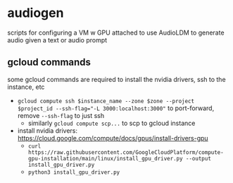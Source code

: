 # audiogen
scripts for configuring a VM w GPU attached to use AudioLDM to generate audio given a text or audio prompt

## gcloud commands

some gcloud commands are required to install the nvidia drivers, ssh to the instance, etc

- `gcloud compute ssh $instance_name --zone $zone --project $project_id --ssh-flag="-L 3000:localhost:3000"` to port-forward, remove `--ssh-flag` to just ssh
  - similarly `gcloud compute scp...` to scp to gcloud instance
- install nvidia drivers: https://cloud.google.com/compute/docs/gpus/install-drivers-gpu
  -  `curl https://raw.githubusercontent.com/GoogleCloudPlatform/compute-gpu-installation/main/linux/install_gpu_driver.py --output install_gpu_driver.py`
  -  `python3 install_gpu_driver.py`
